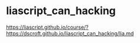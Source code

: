 # liascript_can_hacking

https://liascript.github.io/course/?https://dscroft.github.io/liascript_can_hacking/lia.md